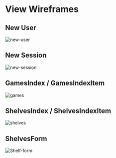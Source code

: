 # View Wireframes

## New User
![new-user]

## New Session
![new-session]

## GamesIndex / GamesIndexItem
![games]

## ShelvesIndex / ShelvesIndexItem
![shelves]

## ShelvesForm
![Shelf-form]

[new-user]: ./wireframes/new_user.png
[new-session]: ./wireframes/new_session.png
[games]: ./wireframes/root_games.png
[shelves]: ./wireframes/root_shelves.png
[shelf-form]: ./wireframes/shelf_form.png
